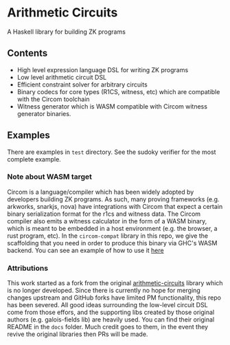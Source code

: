 # Arithmetic Circuits

A Haskell library for building ZK programs

## Contents
- High level expression language DSL for writing ZK programs
- Low level arithmetic circuit DSL
- Efficient constraint solver for arbitrary circuits
- Binary codecs for core types (R1CS, witness, etc) which are compatible with the Circom toolchain
- Witness generator which is WASM compatible with Circom witness generator binaries.

## Examples
There are examples in `test` directory. See the sudoky verifier for the most complete example.

### Note about WASM target
Circom is a language/compiler which has been widely adopted by developers building ZK programs. As such, many proving frameworks (e.g. arkworks, snarkjs, nova) have integrations with Circom that expect a certain binary serialization format for the r1cs and witness data. The Circom compiler also emits a witness calculator in the form of a WASM binary, which is meant to be embedded in a host environment (e.g. the browser, a rust program, etc). In the `circom-compat` library in this repo, we give the scaffolding that you need in order to produce this binary via GHC's WASM backend. You can see an example of how to use it [here](https://github.com/l-adic/factors) 


### Attributions
This work started as a fork from the original [arithmetic-circuits](https://github.com/sdiehl/arithmetic-circuits) library which is no longer developed. Since there is currently no hope for merging changes upstream and GitHub forks have limited PM functionality, this repo has been severed. All good ideas surrounding the low-level circuit DSL come from those effors, and the supporting libs created by those original authors (e.g. galois-fields lib) are heavily used. You can find their original README in the `docs` folder. Much credit goes to them, in the event they revive the original libraries then PRs will be made.
